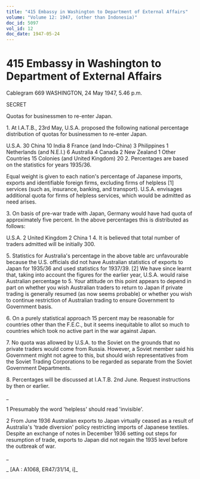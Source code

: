 ```yaml
---
title: "415 Embassy in Washington to Department of External Affairs"
volume: "Volume 12: 1947, (other than Indonesia)"
doc_id: 5097
vol_id: 12
doc_date: 1947-05-24
---
```


# 415 Embassy in Washington to Department of External Affairs

Cablegram 669 WASHINGTON, 24 May 1947, 5.46 p.m.

SECRET

Quotas for businessmen to re-enter Japan.

1\. At I.A.T.B., 23rd May, U.S.A. proposed the following national percentage distribution of quotas for businessmen to re-enter Japan.

U.S.A. 30 China 10 India 8 France (and Indo-China) 3 Philippines 1 Netherlands (and N.E.I.) 6 Australia 4 Canada 2 New Zealand 1 Other Countries 15 Colonies (and United Kingdom) 20 2. Percentages are based on the statistics for years 1935/36.

Equal weight is given to each nation's percentage of Japanese imports, exports and identifiable foreign firms, excluding firms of helpless [1] services (such as, insurance, banking, and transport). U.S.A. envisages additional quota for firms of helpless services, which would be admitted as need arises.

3\. On basis of pre-war trade with Japan, Germany would have had quota of approximately five percent. In the above percentages this is distributed as follows:

U.S.A. 2 United Kingdom 2 China 1 4. It is believed that total number of traders admitted will be initially 300.

5\. Statistics for Australia's percentage in the above table arc unfavourable because the U.S. officials did not have Australian statistics of exports to Japan for 1935/36 and used statistics for 1937/39. [2] We have since learnt that, taking into account the figures for the earlier year, U.S.A. would raise Australian percentage to 5. Your attitude on this point appears to depend in part on whether you wish Australian traders to return to Japan if private trading is generally resumed (as now seems probable) or whether you wish to continue restriction of Australian trading to ensure Government to Government basis.

6\. On a purely statistical approach 15 percent may be reasonable for countries other than the F.E.C., but it seems inequitable to allot so much to countries which took no active part in the war against Japan.

7\. No quota was allowed by U.S.A. to the Soviet on the grounds that no private traders would come from Russia. However, a Soviet member said his Government might not agree to this, but should wish representatives from the Soviet Trading Corporations to be regarded as separate from the Soviet Government Departments.

8\. Percentages will be discussed at I.A.T.B. 2nd June. Request instructions by then or earlier.

_

1 Presumably the word 'helpless' should read 'invisible'.

2 From June 1936 Australian exports to Japan virtually ceased as a result of Australia's 'trade diversion' policy restricting imports of Japanese textiles. Despite an exchange of notes in December 1936 setting out steps for resumption of trade, exports to Japan did not regain the 1935 level before the outbreak of war.

_

_ [AA : A1068, ER47/31/14, i]_
